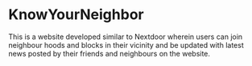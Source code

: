 # KnowYourNeighbor

This is a website developed similar to Nextdoor wherein users can join neighbour hoods and blocks in their vicinity and be updated with latest news posted by their friends and neighbours on the website.
